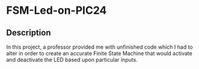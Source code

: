 # FSM-Led-on-PIC24
 
## Description
In this project, a professor provided me with unfinished code which I had to alter in order to create an accurate Finite State Machine that would activate and deactivate the LED based upon particular inputs.
